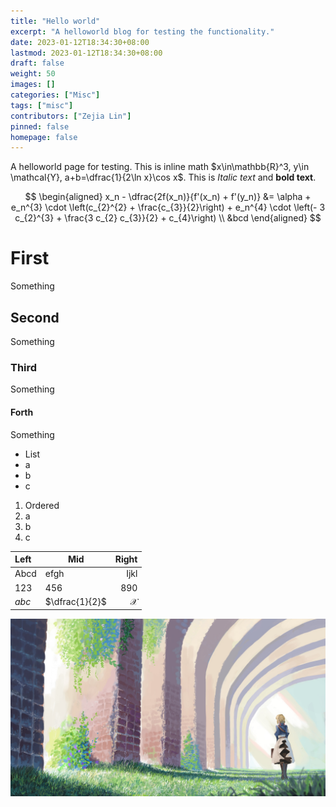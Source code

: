 ```yaml
---
title: "Hello world"
excerpt: "A helloworld blog for testing the functionality."
date: 2023-01-12T18:34:30+08:00
lastmod: 2023-01-12T18:34:30+08:00
draft: false
weight: 50
images: []
categories: ["Misc"]
tags: ["misc"]
contributors: ["Zejia Lin"]
pinned: false
homepage: false
---
```


A helloworld page for testing. This is inline math $x\in\mathbb{R}^3, y\in \mathcal{Y}, a+b=\dfrac{1}{2\ln x}\cos x$. This is *Italic text* and **bold text**.

$$
\begin{aligned}
    x_n - \dfrac{2f(x_n)}{f'(x_n) + f'(y_n)} &= \alpha + e_n^{3} \cdot \left(c_{2}^{2} + \frac{c_{3}}{2}\right) + e_n^{4} \cdot \left(- 3 c_{2}^{3} + \frac{3 c_{2} c_{3}}{2} + c_{4}\right) \\
    &bcd
\end{aligned}
$$


# First

Something

## Second

Something

### Third

Something

#### Forth

Something

- List
- a
- b
- c

1. Ordered
2. a
3. b
4. c



| Left  | Mid            |         Right |
| :---- | -------------- | ------------: |
| Abcd  | efgh           |          Ijkl |
| 123   | 456            |           890 |
| $abc$ | $\dfrac{1}{2}$ | $\mathcal{X}$ |


![title](assets/title.png)

